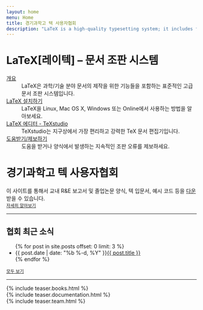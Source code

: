 ```yaml
---
layout: home
menu: Home
title: 경기과학고 텍 사용자협회
description: "LaTeX is a high-quality typesetting system; it includes features designed for the production of technical and scientific documentation."
---
```


<div class="row">
  <div class="col cell1of2">
    <h1>LaTeX[레이텍] – 문서 조판 시스템</h1>
    <dl>
      <dt><a href="{{ "/개요/" | prepend: site.baseurl }}">개요</a></dt>
      <dd>LaTeX은 과학/기술 분야 문서의 제작을 위한 기능들을 포함하는 표준적인 고급 문서 조판 시스템입니다.</dd>
      <dt><a href="{{ "/설치/" | prepend: site.baseurl }}">LaTeX 설치하기</a></dt>
      <dd>LaTeX을 Linux, Mac OS X, Windows 또는 Online에서 사용하는 방법을 알아보세요.</dd>
      <dt><a href="http://texstudio.org">LaTeX 에디터 - TeXstudio</a></dt>
      <dd>TeXstudio는 지구상에서 가장 편리하고 강력한 TeX 문서 편집기입니다.</dd>
      <dt><a href="{{ "/도움/" | prepend: site.baseurl }}">도움받기/제보하기</a></dt>
      <dd>도움을 받거나 양식에서 발생하는 지속적인 조판 오류를 제보하세요.</dd>
    </dl>
  </div>
  <div class="col cell1of2 news">
    <h1>경기과학고 텍 사용자협회</h1>
    이 사이트를 통해서 교내 R&E 보고서 및 졸업논문 양식, 텍 입문서, 예시 코드 등을 <a href="{{ "/다운로드/" | prepend: site.baseurl }}">다운</a>받을 수 있습니다.
    <br>
    <small><a href="{{ "/참여/" | prepend: site.baseurl }}">자세히 알아보기</a></small>
    <br>
    <hr>
    <h2>협회 최근 소식</h2>
    <ul class="news-posts">
      {% for post in site.posts offset: 0 limit: 3 %}
      <li><span class="post-date">{{ post.date | date: "%b %-d, %Y" }}</span><a class="post-link" href="{{ post.url | prepend: site.baseurl }}">{{ post.title }}</a></li>
      {% endfor %}
    </ul>
    <small><a href="{{ "/news/" | prepend: site.baseurl }}">모두 보기</a></small>
  </div>
</div>
<hr>
<div class="row teaser">
  <section class="col cell1of3">{% include teaser.books.html %}</section>
  <section class="col cell1of3">{% include teaser.documentation.html %}</section>
  <section class="col cell1of3">{% include teaser.team.html %}</section>
</div>
